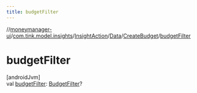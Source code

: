 ```yaml
---
title: budgetFilter
---
```

//[moneymanager-ui](../../../../../index.html)/[com.tink.model.insights](../../../index.html)/[InsightAction](../../index.html)/[Data](../index.html)/[CreateBudget](index.html)/[budgetFilter](budget-filter.html)



# budgetFilter



[androidJvm]\
val [budgetFilter](budget-filter.html): [BudgetFilter](../../../../com.tink.model.budget/index.html#-2018963458%2FClasslikes%2F1000845458)?




